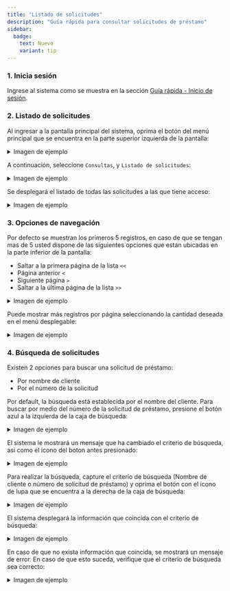 ```yaml
---
title: "Listado de solicitudes"
description: "Guía rápida para consultar solicitudes de préstamo"
sidebar:
  badge:
    text: Nuevo
    variant: tip
---
```


### 1. Inicia sesión

Ingrese al sistema como se muestra en la sección <a href="/solicituddecredito/inicio-sesion/">Guía rápida - Inicio de sesión</a>.

### 2. Listado de solicitudes

Al ingresar a la pantalla principal del sistema, oprima el botón del menú principal que se encuentra en la parte superior izquierda de la pantalla:

<details>
<summary>Imagen de ejemplo</summary>

![Información personal](../../../assets/gr_loan_request_list/gr_loan_req_list_01.jpg)

</details>

A continuación, seleccione `Consultas`, y `Listado de solicitudes`:

<details>
<summary>Imagen de ejemplo</summary>

![Información personal](../../../assets/gr_loan_request_list/gr_loan_req_list_02.jpg)

</details>

Se desplegará el listado de todas las solicitudes a las que tiene acceso:

<details>
<summary>Imagen de ejemplo</summary>

![Información personal](../../../assets/gr_loan_request_list/gr_loan_req_list_03.jpg)

</details>

### 3. Opciones de navegación

Por defecto se muestran los primeros 5 registros, en caso de que se tengan mas de 5 usted dispone de las siguientes opciones que estan ubicadas en la parte inferior de la pantalla:

- Saltar a la primera página de la lista `<<`
- Página anterior `<`
- Siguiente página `>`
- Saltar a la última página de la lista `>>`

<details>
<summary>Imagen de ejemplo</summary>

![Información personal](../../../assets/gr_loan_request_list/gr_loan_req_list_03a.jpg)

</details>

Puede mostrar más registros por página seleccionando la cantidad deseada en el menú desplegable:

<details>
<summary>Imagen de ejemplo</summary>

![Información personal](../../../assets/gr_loan_request_list/gr_loan_req_list_03b.jpg)

</details>

### 4. Búsqueda de solicitudes

Existen 2 opciones para buscar una solicitud de préstamo:

- Por nombre de cliente
- Por el número de la solicitud

Por default, la búsqueda está establecida por el nombre del cliente. Para buscar por medio del número de la solicitud de préstamo, presione el botón azul a la izquierda de la caja de búsqueda:

<details>
<summary>Imagen de ejemplo</summary>

![Información personal](../../../assets/gr_loan_request_list/gr_loan_req_list_04.jpg)

</details>

El sistema le mostrará un mensaje que ha cambiado el criterio de búsqueda, asi como el icono del boton antes presionado:

<details>
<summary>Imagen de ejemplo</summary>

![Información personal](../../../assets/gr_loan_request_list/gr_loan_req_list_04a.jpg)

</details>

Para realizar la búsqueda, capture el criterio de búsqueda (Nombre de cliente o número de solicitud de préstamo) y oprima el botón con el icono de lupa que se encuentra a la derecha de la caja de búsqueda:

<details>
<summary>Imagen de ejemplo</summary>

![Información personal](../../../assets/gr_loan_request_list/gr_loan_req_list_05.jpg)

</details>

El sistema desplegará la información que coincida con el criterio de búsqueda:

<details>
<summary>Imagen de ejemplo</summary>

![Información personal](../../../assets/gr_loan_request_list/gr_loan_req_list_06.jpg)

</details>

En caso de que no exista información que coincida, se mostrará un mensaje de error. En caso de que esto suceda, verifique que el criterio de búsqueda sea correcto:

<details>
<summary>Imagen de ejemplo</summary>

![Información personal](../../../assets/gr_loan_request_list/gr_loan_req_list_07.jpg)

</details>

